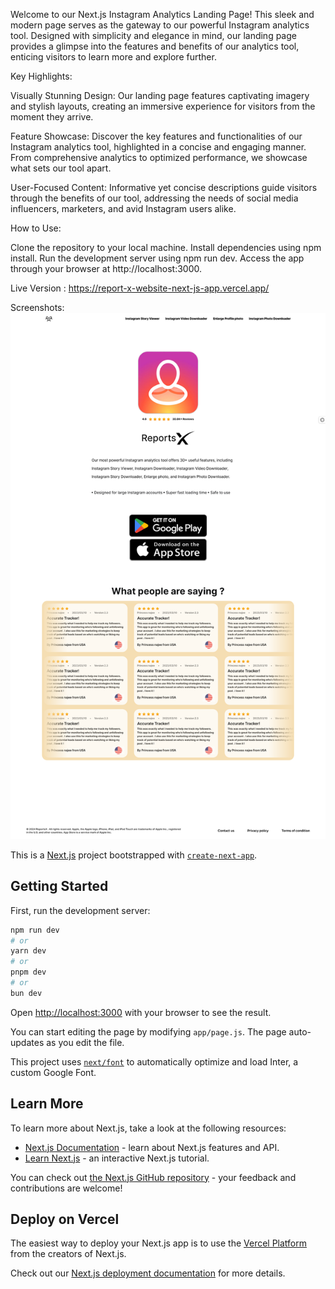 Welcome to our Next.js Instagram Analytics Landing Page! This sleek and modern page serves as the gateway to our powerful Instagram analytics tool. Designed with simplicity and elegance in mind, our landing page provides a glimpse into the features and benefits of our analytics tool, enticing visitors to learn more and explore further.

Key Highlights:

Visually Stunning Design: Our landing page features captivating imagery and stylish layouts, creating an immersive experience for visitors from the moment they arrive.

Feature Showcase: Discover the key features and functionalities of our Instagram analytics tool, highlighted in a concise and engaging manner. From comprehensive analytics to optimized performance, we showcase what sets our tool apart.

User-Focused Content: Informative yet concise descriptions guide visitors through the benefits of our tool, addressing the needs of social media influencers, marketers, and avid Instagram users alike.

How to Use:

Clone the repository to your local machine.
Install dependencies using npm install.
Run the development server using npm run dev.
Access the app through your browser at http://localhost:3000.

Live Version : https://report-x-website-next-js-app.vercel.app/

Screenshots:
![Next.js-Instagram-Analytics-Landing-Page!](https://raw.githubusercontent.com/mohamed-sayed-elmahdy/ReportX-Website-MarqueeEeffect-Next.jsApp/master/public/ScreenShot.png)


This is a [Next.js](https://nextjs.org/) project bootstrapped with [`create-next-app`](https://github.com/vercel/next.js/tree/canary/packages/create-next-app).

## Getting Started

First, run the development server:

```bash
npm run dev
# or
yarn dev
# or
pnpm dev
# or
bun dev
```

Open [http://localhost:3000](http://localhost:3000) with your browser to see the result.

You can start editing the page by modifying `app/page.js`. The page auto-updates as you edit the file.

This project uses [`next/font`](https://nextjs.org/docs/basic-features/font-optimization) to automatically optimize and load Inter, a custom Google Font.

## Learn More

To learn more about Next.js, take a look at the following resources:

- [Next.js Documentation](https://nextjs.org/docs) - learn about Next.js features and API.
- [Learn Next.js](https://nextjs.org/learn) - an interactive Next.js tutorial.

You can check out [the Next.js GitHub repository](https://github.com/vercel/next.js/) - your feedback and contributions are welcome!

## Deploy on Vercel

The easiest way to deploy your Next.js app is to use the [Vercel Platform](https://vercel.com/new?utm_medium=default-template&filter=next.js&utm_source=create-next-app&utm_campaign=create-next-app-readme) from the creators of Next.js.

Check out our [Next.js deployment documentation](https://nextjs.org/docs/deployment) for more details.
